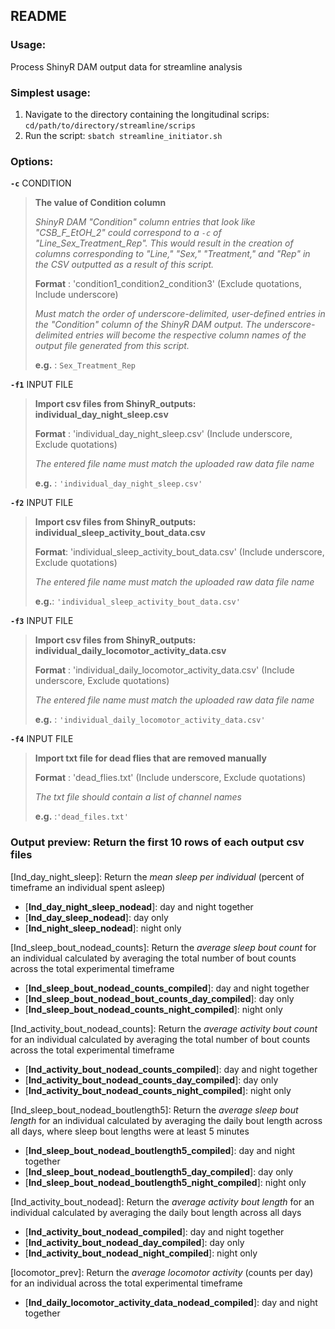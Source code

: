 README
-------

### Usage: 

Process ShinyR DAM output data for streamline analysis 


### Simplest usage:
1. Navigate to the directory containing the longitudinal scrips: `cd/path/to/directory/streamline/scrips`
2. Run the script: `sbatch streamline_initiator.sh`
    
### Options:
    
  __`-c`__ CONDITION
> **The value of Condition column**
>
> *ShinyR DAM "Condition" column entries that look like "CSB_F_EtOH_2" could correspond to a `-c` of "Line_Sex_Treatment_Rep".
> This would result in the creation of columns corresponding to "Line," "Sex," "Treatment," and "Rep" in the CSV outputted as a result of this script.*
>
> **Format** : 'condition1_condition2_condition3' (Exclude quotations, Include underscore)
>
> *Must match the order of underscore-delimited, user-defined entries in the "Condition" column of the ShinyR DAM output. The underscore-delimited entries will become 
> the respective column names of the output file generated from this script.*
>
> **e.g.** : `Sex_Treatment_Rep`
> 

  __`-f1`__ INPUT FILE
> **Import csv files from ShinyR_outputs: individual_day_night_sleep.csv**
>
> **Format** : 'individual_day_night_sleep.csv'  (Include underscore, Exclude quotations)
>
> *The entered file name must match the uploaded raw data file name*
>
> **e.g.** : `'individual_day_night_sleep.csv'`
   
  __`-f2`__ INPUT FILE
> **Import csv files from ShinyR_outputs: individual_sleep_activity_bout_data.csv**
>
> **Format**: 'individual_sleep_activity_bout_data.csv'  (Include underscore, Exclude quotations)
>
> *The entered file name must match the uploaded raw data file name*
>
> **e.g.**: `'individual_sleep_activity_bout_data.csv'` 

  __`-f3`__ INPUT FILE
> **Import csv files from ShinyR_outputs: individual_daily_locomotor_activity_data.csv**
>
> **Format** : 'individual_daily_locomotor_activity_data.csv' (Include underscore, Exclude quotations)
>
> *The entered file name must match the uploaded raw data file name*
>
> **e.g.** : `'individual_daily_locomotor_activity_data.csv'` 

  __`-f4`__ INPUT FILE
> **Import txt file for dead flies that are removed manually**
>
> **Format** : 'dead_flies.txt' (Include underscore, Exclude quotations)    
>
> *The txt file should contain a list of channel names*
>
> **e.g.** :`'dead_files.txt'`
  
    

### Output preview: Return the first 10 rows of each output csv files
[Ind_day_night_sleep]: Return the *mean sleep per individual* (percent of timeframe an individual spent asleep)
- [**Ind_day_night_sleep_nodead**]: day and night together
- [**Ind_day_sleep_nodead**]: day only
- [**Ind_night_sleep_nodead**]: night only
  
[Ind_sleep_bout_nodead_counts]: Return the *average sleep bout count* for an individual calculated by averaging the total number of bout counts across the total experimental timeframe
- [**Ind_sleep_bout_nodead_counts_compiled**]: day and night together
- [**Ind_sleep_bout_nodead_bout_counts_day_compiled**]: day only
- [**Ind_sleep_bout_nodead_counts_night_compiled**]: night only
  
[Ind_activity_bout_nodead_counts]: Return the *average activity bout count* for an individual calculated by averaging the total number of bout counts across the total experimental timeframe
- [**Ind_activity_bout_nodead_counts_compiled**]: day and night together
- [**Ind_activity_bout_nodead_counts_day_compiled**]: day only
- [**Ind_activity_bout_nodead_counts_night_compiled**]: night only
  
[Ind_sleep_bout_nodead_boutlength5]: Return the *average sleep bout length* for an individual calculated by averaging the daily bout length across all days, where sleep bout lengths were at least 5 minutes
- [**Ind_sleep_bout_nodead_boutlength5_compiled**]: day and night together
- [**Ind_sleep_bout_nodead_boutlength5_day_compiled**]: day only
- [**Ind_sleep_bout_nodead_boutlength5_night_compiled**]: night only
  
[Ind_activity_bout_nodead]: Return the *average activity bout length* for an individual calculated by averaging the daily bout length across all days
- [**Ind_activity_bout_nodead_compiled**]: day and night together
- [**Ind_activity_bout_nodead_day_compiled**]: day only
- [**Ind_activity_bout_nodead_night_compiled**]: night only
  
[locomotor_prev]: Return the *average locomotor activity* (counts per day) for an individual across the total experimental timeframe
- [**Ind_daily_locomotor_activity_data_nodead_compiled**]: day and night together

     